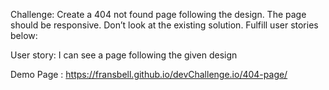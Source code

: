 Challenge: Create a 404 not found page following the design. The page should be responsive. Don’t look at the existing solution. Fulfill user stories below:

User story: I can see a page following the given design

Demo Page : https://fransbell.github.io/devChallenge.io/404-page/
